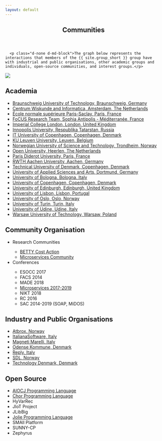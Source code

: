 ```yaml
---
layout: default
---
```


<article id="main"><header class="major container" markdown="1">

# Communities

</header><section class="wrapper card style4 container">
  <div class="content">
    <section>

      <p class="d-none d-md-block">The graph below represents the interactions that members of the {{ site.group_short }} group have with industrial and public organisations, other academic groups and individuals, open-source communities, and interest groups.</p>

<div class="col-12 center d-none d-md-block">
<object class="col-12" data="/images/communities/communities.svg" type="image/svg+xml">
  <img src="/images/communities/communities.svg" />
</object>
</div>

<div class="row">
  <div class="col-md-12 col-lg-6">
    <h2>Academia</h2>
    <ul class="small">
      <li><a href="https://www.tu-braunschweig.de/">Braunschweig University of Technology, Braunschweig, Germany</a></li>
      <li><a href="https://www.cwi.nl/">Centrum Wiskunde and Informatica, Amsterdam, The Netherlands</a></li>
      <li><a href="http://ens-paris-saclay.fr/">École normale supérieure Paris-Saclay, Paris, France</a></li>
      <li><a href="https://www.inria.fr/en/teams/focus">FoCUS Research Team, Sophia Antipolis - Méditerranée, France</a></li>
      <li><a href="https://www.imperial.ac.uk/">Imperial College London, London, United Kingdom</a></li>
      <li><a href="https://university.innopolis.ru/">Innopolis University, Respublika Tatarstan, Russia</a></li>
      <li><a href="https://www.itu.dk/">IT University of Copenhagen, Copenhagen, Denmark</a></li>
      <li><a href="https://www.kuleuven.be/">KU Leuven University, Leuven, Belgium</a></li>
      <li><a href="https://www.ntnu.edu/">Norwegian University of Science and Technology, Trondheim, Norway</a></li>
      <li><a href="https://www.ou.nl/">Open University, Heerlen, The Netherlands</a></li>
      <li><a href="https://www.univ-paris-diderot.fr/">Paris Diderot University, Paris, France</a></li>
      <li><a href="http://www.rwth-aachen.de/">RWTH Aachen University, Aachen, Germany</a></li>
      <li><a href="http://www.dtu.dk/">Technical University of Denmark, Copenhagen, Denmark</a></li>
      <li><a href="https://www.fh-dortmund.de">University of Applied Sciences and Arts, Dortmund, Germany</a></li>
      <li><a href="http://www.unibo.it">University of Bologna, Bologna, Italy</a></li>
      <li><a href="https://www.ku.dk/">University of Copenhagen, Copenhagen, Denmark</a></li>
      <li><a href="https://www.ed.ac.uk/">University of Edinburgh, Edinburgh, United Kingdom</a></li>
      <li><a href="https://www.ulisboa.pt/">University of Lisbon, Lisbon, Portugal</a></li>
      <li><a href="http://www.uio.no/">University of Oslo, Oslo, Norway</a></li>
      <li><a href="http://www.unito.it">University of Turin, Turin, Italy</a></li>
      <li><a href="http://www.uniud.it">University of Udine, Udine, Italy</a></li>
      <li><a href="https://www.pw.edu.pl/">Warsaw University of Technology, Warsaw, Poland</a></li>
    </ul>
  </div>
  <div class="col-md-12 col-lg-6">
    <h2>Community Organisation</h2>
    <ul>
      <li>Research Communities</li>
    <ul class="small">
    <li><a href="http://www.behavioural-types.eu/">BETTY Cost Action</a></li>
    <li><a href="http://microservices.sdu.dk/">Microservices Community</a></li>
    </ul>
    <li>Conferences</li>
      <ul class="small">
        <li>ESOCC 2017</li>
        <li>FACS 2014</li>
        <li>MADE 2018</li>
        <li><a href="http://conf-micro.services">Microservices 2017-2019</a></li>
        <li>NIKT 2018</li>
        <li>RC 2016</li>
        <li>SAC 2014-2019 (SOAP, MiDOS)</li>
      </ul>
    </ul>
  </div>
  <div class="col-md-12 col-lg-6">
    <h2>Industry and Public Organisations</h2>
    <ul class="small">
      <li><a href="http://atbrox.com/">Atbrox, Norway</a></li>
      <li><a href="http://www.italianasoftware.com/">ItalianaSoftware, Italy</a></li>
      <li><a href="http://www.magnetimarelli.com/">Magneti Marelli, Italy</a></li>
      <li><a href="https://www.odense.dk/">Odense Kommune, Denmark</a></li>
      <li><a href="http://www.reply.com/">Reply, Italy</a></li>
      <li><a href="https://www.sdl.com/">SDL, Norway</a></li>
      <li><a href="https://technologydenmark.dk/">Technology Denmark, Denmark</a></li>
    </ul>
  </div>
  <div class="col-md-12 col-lg-6">
    <h2>Open Source</h2>
    <ul class="small">
      <li><a href="http://www.cs.unibo.it/projects/jolie/aiocj.html">AIOCJ Programming Language</a></li>
      <li><a href="http://www.chor-lang.org/">Chor Programming Language</a></li>
      <li>HyVarRec</li>
      <li>JIoT Project</li>
      <li>JLibBig</li>
      <li><a href="http://www.jolie.com/">Jolie Programming Language</a></li>
      <li>SMAll Platform</li>
      <li>SUNNY-CP</li>
      <li>Zephyrus</li>
    </ul>
  </div>
</div>

</section></div></section></article>
